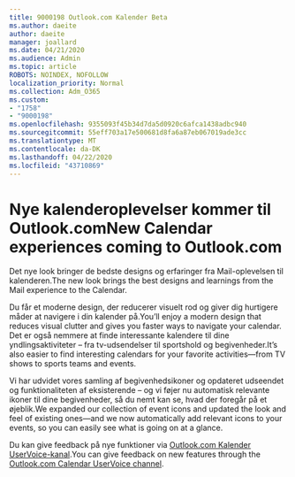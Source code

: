 ```yaml
---
title: 9000198 Outlook.com Kalender Beta
ms.author: daeite
author: daeite
manager: joallard
ms.date: 04/21/2020
ms.audience: Admin
ms.topic: article
ROBOTS: NOINDEX, NOFOLLOW
localization_priority: Normal
ms.collection: Adm_O365
ms.custom:
- "1758"
- "9000198"
ms.openlocfilehash: 9355093f45b34d7da5d0920c6afca1438adbc940
ms.sourcegitcommit: 55eff703a17e500681d8fa6a87eb067019ade3cc
ms.translationtype: MT
ms.contentlocale: da-DK
ms.lasthandoff: 04/22/2020
ms.locfileid: "43710869"
---
```

# <a name="new-calendar-experiences-coming-to-outlookcom"></a><span data-ttu-id="a195a-102">Nye kalenderoplevelser kommer til Outlook.com</span><span class="sxs-lookup"><span data-stu-id="a195a-102">New Calendar experiences coming to Outlook.com</span></span>

<span data-ttu-id="a195a-103">Det nye look bringer de bedste designs og erfaringer fra Mail-oplevelsen til kalenderen.</span><span class="sxs-lookup"><span data-stu-id="a195a-103">The new look brings the best designs and learnings from the Mail experience to the Calendar.</span></span>

<span data-ttu-id="a195a-104">Du får et moderne design, der reducerer visuelt rod og giver dig hurtigere måder at navigere i din kalender på.</span><span class="sxs-lookup"><span data-stu-id="a195a-104">You’ll enjoy a modern design that reduces visual clutter and gives you faster ways to navigate your calendar.</span></span> <span data-ttu-id="a195a-105">Det er også nemmere at finde interessante kalendere til dine yndlingsaktiviteter – fra tv-udsendelser til sportshold og begivenheder.</span><span class="sxs-lookup"><span data-stu-id="a195a-105">It’s also easier to find interesting calendars for your favorite activities—from TV shows to sports teams and events.</span></span>

<span data-ttu-id="a195a-106">Vi har udvidet vores samling af begivenhedsikoner og opdateret udseendet og funktionaliteten af eksisterende – og vi føjer nu automatisk relevante ikoner til dine begivenheder, så du nemt kan se, hvad der foregår på et øjeblik.</span><span class="sxs-lookup"><span data-stu-id="a195a-106">We expanded our collection of event icons and updated the look and feel of existing ones—and we now automatically add relevant icons to your events, so you can easily see what is going on at a glance.</span></span>

<span data-ttu-id="a195a-107">Du kan give feedback på nye funktioner via [Outlook.com Kalender UserVoice-kanal](https://go.microsoft.com/fwlink/?linkid=2103075).</span><span class="sxs-lookup"><span data-stu-id="a195a-107">You can give feedback on new features through the [Outlook.com Calendar UserVoice channel](https://go.microsoft.com/fwlink/?linkid=2103075).</span></span>